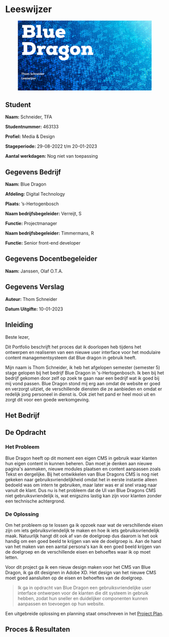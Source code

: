 # Leeswijzer

<figure><img src=".gitbook/assets/vakleeswijzer.png" alt=""><figcaption></figcaption></figure>

## **Student**

**Naam:** Schneider, TFA

**Studentnummer:** 463133

**Profiel:** Media & Design

**Stageperiode:** 29-08-2022 t/m 20-01-2023

**Aantal werkdagen:** Nog niet van toepassing

## Gegevens Bedrijf

**Naam:** Blue Dragon

**Afdeling:** Digital Technology

**Plaats:** ’s-Hertogenbosch

**Naam bedrijfsbegeleider:** Verreijt, S

**Functie:** Projectmanager

**Naam bedrijfsbegeleider:** Timmermans, R

**Functie:** Senior front-end developer

## Gegevens Docentbegeleider

**Naam:** Janssen, Olaf O.T.A.

## Gegevens Verslag

**Auteur:** Thom Schneider

**Datum Uitgifte:** 10-01-2023

## Inleiding

Beste lezer,

Dit Portfolio beschrijft het proces dat ik doorlopen heb tijdens het ontwerpen en realiseren van een nieuwe user interface voor het modulaire content managementsysteem dat Blue dragon in gebruik heeft.

Mijn naam is Thom Schneider, ik heb het afgelopen semester (semester 5) stage gelopen bij het bedrijf Blue Dragon in 's-Hertogenbosch. Ik ben bij het bedrijf gekomen door zelf op zoek te gaan naar een bedrijf wat ik goed bij mij vond passen. Blue Dragon stond mij erg aan omdat de website er goed en verzorgt uitziet, de verschillende diensten die ze aanbieden en omdat er redelijk jong personeel in dienst is. Ook ziet het pand er heel mooi uit en zorgt dit voor een goede werkomgeving.&#x20;

## Het Bedrijf



## De Opdracht

### Het Probleem

Blue Dragon heeft op dit moment een eigen CMS in gebruik waar klanten hun eigen content in kunnen beheren. Dan moet je denken aan nieuwe pagina's aanmaken, nieuwe modules plaatsen en  content aanpassen zoals Tekst en dergelijke. Bij het ontwikkelen van Blue Dragons CMS is nog niet gekeken naar gebruiksvriendelijkheid omdat het in eerste instantie alleen bedoeld was om intern te gebruiken, maar later was er al snel vraag naar vanuit de klant. Dus nu is het probleem dat de UI van Blue Dragons CMS niet gebruiksvriendelijk is,  wat enigszins lastig kan zijn voor klanten zonder een technische achtergrond.

### De Oplossing

Om het probleem op te lossen ga ik opzoek naar wat de verschillende eisen zijn om iets gebruiksvriendelijk te maken en hoe ik iets gebruiksvriendelijk maak. Natuurlijk hangt dit ook af van de doelgroep dus daarom is het ook handig om een goed beeld te krijgen van wie de doelgroep is. Aan de hand van het maken van een aantal persona's kan ik een goed beeld krijgen van de doelgroep en de verschillende eisen en behoeftes waar ik op moet letten.&#x20;

Voor dit project ga ik een nieuw design maken voor het CMS van Blue Dragon, ik ga dit designen in Adobe XD. Het design van het nieuwe CMS moet goed aansluiten op de eisen en behoeftes van de doelgroep.

> Ik ga in opdracht van Blue Dragon een gebruiksvriendelijke user interface ontwerpen voor de klanten die dit systeem in gebruik hebben, zodat hun sneller en duidelijker componenten kunnen aanpassen en toevoegen op hun website.

Een uitgebreide oplossing en planning staat omschreven in het [Project Plan](stage-project/project-plan.md).

## Proces & Resultaten
